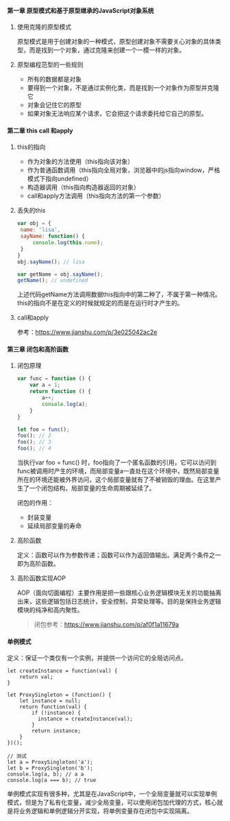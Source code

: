 #### 第一章 原型模式和基于原型继承的JavaScript对象系统

1. 使用克隆的原型模式

   原型模式是用于创建对象的一种模式，原型创建对象不需要关心对象的具体类型，而是找到一个对象，通过克隆来创建一个一模一样的对象。

2. 原型编程范型的一些规则

   + 所有的数据都是对象
   + 要得到一个对象，不是通过实例化类，而是找到一个对象作为原型并克隆它
   + 对象会记住它的原型
   + 如果对象无法响应某个请求，它会把这个请求委托给它自己的原型。



#### 第二章 this call 和apply

1. this的指向

   + 作为对象的方法使用（this指向该对象）
   + 作为普通函数调用（this指向全局对象，浏览器中的js指向window，严格模式下指向undefined）
   + 构造器调用（this指向构造器返回的对象）
   + call和apply方法调用（this指向方法的第一个参数）

2. 丢失的this

   ```javascript
   var obj = {
   	name: 'lisa',
   	sayName: function() {
   		console.log(this.name);
   	}
   }
   obj.sayName(); // lisa
   
   var getName = obj.sayName();
   getName(); // undefined
   ```

   上述代码getName方法调用数据this指向中的第二种了，不属于第一种情况。this的指向不是在定义的时候就规定的而是在运行时才产生的。

3. call和apply

   参考：https://www.jianshu.com/p/3e025042ac2e

#### 第三章 闭包和高阶函数

1. 闭包原理

   ```javascript
   var func = function () {
       var a = 1;
       return function () {
           a++;
           console.log(a);
       }
   }
   
   let foo = func();
   foo(); // 2
   foo(); // 3
   foo(); // 4
   ```

   当执行var foo = func() 时，foo指向了一个匿名函数的引用，它可以访问到func被调用时产生的环境，而局部变量a一直处在这个环境中，既然局部变量所在的环境还能被外界访问，这个局部变量就有了不被销毁的理由。在这里产生了一个闭包结构，局部变量的生命周期被延续了。

   闭包的作用：

   + 封装变量
   + 延续局部变量的寿命

2. 高阶函数

   定义：函数可以作为参数传递；函数可以作为返回值输出。满足两个条件之一即为高阶函数。

3. 高阶函数实现AOP

   AOP（面向切面编程）主要作用是把一些跟核心业务逻辑模块无关的功能抽离出来，这些逻辑包括日志统计，安全控制，异常处理等。目的是保持业务逻辑模块的纯净和高内聚性。

   

   >闭包参考：https://www.jianshu.com/p/af0f1a11679a

   
#### 单例模式
定义：保证一个类仅有一个实例，并提供一个访问它的全局访问点。

```
let createInstance = function(val) {
    return val;
}

let ProxySingleton = (function() {
    let instance = null;
    return function(val) {
        if (!instance) {
          instance = createInstance(val);
        }
        return instance;
    }
})();

// 测试
let a = ProxySingleton('a');
let b = ProxySingleton('b');
console.log(a, b); // a a
console.log(a === b); // true

```
单例模式实现有很多种，尤其是在JavaScript中，一个全局变量就可以实现单例模式，但是为了私有化变量，减少全局变量，可以使用闭包加代理的方式，核心就是将业务逻辑和单例逻辑分开实现，将单例变量存在闭包中实现隔离。



   

   





